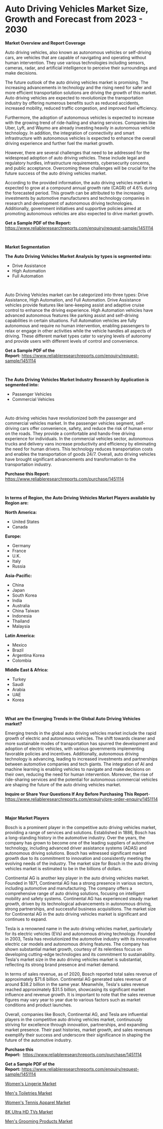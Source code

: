 <p><h1>Auto Driving Vehicles Market Size, Growth and Forecast from 2023 - 2030</h1></p><p><strong>Market Overview and Report Coverage</strong></p>
<p><p>Auto driving vehicles, also known as autonomous vehicles or self-driving cars, are vehicles that are capable of navigating and operating without human intervention. They use various technologies including sensors, cameras, radar, and artificial intelligence to perceive their surroundings and make decisions.</p><p>The future outlook of the auto driving vehicles market is promising. The increasing advancements in technology and the rising need for safer and more efficient transportation solutions are driving the growth of this market. Auto driving vehicles are expected to revolutionize the transportation industry by offering numerous benefits such as reduced accidents, increased mobility, reduced traffic congestion, and improved fuel efficiency.</p><p>Furthermore, the adoption of autonomous vehicles is expected to increase with the growing trend of ride-hailing and sharing services. Companies like Uber, Lyft, and Waymo are already investing heavily in autonomous vehicle technology. In addition, the integration of connectivity and smart infrastructure with autonomous vehicles is expected to enhance the overall driving experience and further fuel the market growth.</p><p>However, there are several challenges that need to be addressed for the widespread adoption of auto driving vehicles. These include legal and regulatory hurdles, infrastructure requirements, cybersecurity concerns, and public acceptance. Overcoming these challenges will be crucial for the future success of the auto driving vehicles market.</p><p>According to the provided information, the auto driving vehicles market is expected to grow at a compound annual growth rate (CAGR) of 4.6% during the forecasted period. This growth can be attributed to the increasing investments by automotive manufacturers and technology companies in research and development of autonomous driving technologies. Additionally, government initiatives and supportive policies aimed at promoting autonomous vehicles are also expected to drive market growth.</p></p>
<p><strong>Get a Sample PDF of the Report:</strong> <a href="https://www.reliableresearchreports.com/enquiry/request-sample/1451114">https://www.reliableresearchreports.com/enquiry/request-sample/1451114</a></p>
<p>&nbsp;</p>
<p><strong>Market Segmentation</strong></p>
<p><strong>The Auto Driving Vehicles Market Analysis by types is segmented into:</strong></p>
<p><ul><li>Drive Assistance</li><li>High Automation</li><li>Full Automation</li></ul></p>
<p>&nbsp;</p>
<p><p>Auto Driving Vehicles market can be categorized into three types: Drive Assistance, High Automation, and Full Automation. Drive Assistance vehicles provide features like lane-keeping assist and adaptive cruise control to enhance the driving experience. High Automation vehicles have advanced autonomous features like parking assist and self-driving capabilities in certain situations. Full Automation vehicles are fully autonomous and require no human intervention, enabling passengers to relax or engage in other activities while the vehicle handles all aspects of driving. These different market types cater to varying levels of autonomy and provide users with different levels of control and convenience.</p></p>
<p><strong>Get a Sample PDF of the Report:</strong>&nbsp;<a href="https://www.reliableresearchreports.com/enquiry/request-sample/1451114">https://www.reliableresearchreports.com/enquiry/request-sample/1451114</a></p>
<p>&nbsp;</p>
<p><strong>The Auto Driving Vehicles Market Industry Research by Application is segmented into:</strong></p>
<p><ul><li>Passenger Vehicles</li><li>Commercial Vehicles</li></ul></p>
<p>&nbsp;</p>
<p><p>Auto driving vehicles have revolutionized both the passenger and commercial vehicles market. In the passenger vehicles segment, self-driving cars offer convenience, safety, and reduce the risk of human error on the roads. They provide a comfortable and hands-free driving experience for individuals. In the commercial vehicles sector, autonomous trucks and delivery vans increase productivity and efficiency by eliminating the need for human drivers. This technology reduces transportation costs and enables the transportation of goods 24/7. Overall, auto driving vehicles have brought significant advancements and transformation to the transportation industry.</p></p>
<p><strong>Purchase this Report:</strong>&nbsp; <a href="https://www.reliableresearchreports.com/purchase/1451114">https://www.reliableresearchreports.com/purchase/1451114</a></p>
<p>&nbsp;</p>
<p><strong>In terms of Region, the Auto Driving Vehicles Market Players available by Region are:</strong></p>
<p>
    <p> <strong> North America: </strong>
        <ul>
            <li>United States</li>
            <li>Canada</li>
        </ul>
        </p> 
    <p> <strong> Europe: </strong>
        <ul>
            <li>Germany</li>
            <li>France</li>
            <li>U.K.</li>
            <li>Italy</li>
            <li>Russia</li>
        </ul>
        </p> 
    <p> <strong> Asia-Pacific: </strong>
        <ul>
            <li>China</li>
            <li>Japan</li>
            <li>South Korea</li>
            <li>India</li>
            <li>Australia</li>
            <li>China Taiwan</li>
            <li>Indonesia</li>
            <li>Thailand</li>
            <li>Malaysia</li>
        </ul>
        </p> 
    <p> <strong> Latin America: </strong>
        <ul>
            <li>Mexico</li>
            <li>Brazil</li>
            <li>Argentina Korea</li>
            <li>Colombia</li>
        </ul>
        </p> 
    <p> <strong> Middle East & Africa: </strong>
        <ul>
            <li>Turkey</li>
            <li>Saudi</li>
            <li>Arabia</li>
            <li>UAE</li>
            <li>Korea</li>
        </ul>
    </p>
    </p>
<p>&nbsp;</p>
<p><strong>What are the Emerging Trends in the Global Auto Driving Vehicles market?</strong></p>
<p><p>Emerging trends in the global auto driving vehicles market include the rapid growth of electric and autonomous vehicles. The shift towards cleaner and more sustainable modes of transportation has spurred the development and adoption of electric vehicles, with various governments implementing favorable policies and incentives. Additionally, autonomous driving technology is advancing, leading to increased investments and partnerships between automotive companies and tech giants. The integration of AI and machine learning is enabling vehicles to navigate and make decisions on their own, reducing the need for human intervention. Moreover, the rise of ride-sharing services and the potential for autonomous commercial vehicles are shaping the future of the auto driving vehicles market.</p></p>
<p><strong>Inquire or Share Your Questions If Any Before Purchasing This Report</strong>- <a href="https://www.reliableresearchreports.com/enquiry/pre-order-enquiry/1451114">https://www.reliableresearchreports.com/enquiry/pre-order-enquiry/1451114</a></p>
<p>&nbsp;</p>
<p><strong>Major Market Players</strong></p>
<p><p>Bosch is a prominent player in the competitive auto driving vehicles market, providing a range of services and solutions. Established in 1886, Bosch has a long-standing history in the automotive industry. Over the years, the company has grown to become one of the leading suppliers of automotive technology, including advanced driver assistance systems (ADAS) and autonomous driving solutions. Bosch has witnessed significant market growth due to its commitment to innovation and consistently meeting the evolving needs of the industry. The market size for Bosch in the auto driving vehicles market is estimated to be in the billions of dollars.</p><p>Continental AG is another key player in the auto driving vehicles market. Founded in 1871, Continental AG has a strong presence in various sectors, including automotive and manufacturing. The company offers a comprehensive range of auto driving solutions, focusing on intelligent mobility and safety systems. Continental AG has experienced steady market growth, driven by its technological advancements in autonomous driving, strong partnerships, and successful business acquisitions. The market size for Continental AG in the auto driving vehicles market is significant and continues to expand.</p><p>Tesla is a renowned name in the auto driving vehicles market, particularly for its electric vehicles (EVs) and autonomous driving technology. Founded in 2003, Tesla has revolutionized the automotive industry with its innovative electric car models and autonomous driving features. The company has shown substantial market growth, courtesy of its relentless focus on developing cutting-edge technologies and its commitment to sustainability. Tesla's market size in the auto driving vehicles market is substantial, reflecting its strong brand presence and market demand.</p><p>In terms of sales revenue, as of 2020, Bosch reported total sales revenue of approximately $71.6 billion. Continental AG generated sales revenue of around $38.2 billion in the same year. Meanwhile, Tesla's sales revenue reached approximately $31.5 billion, showcasing its significant market influence and revenue growth. It is important to note that the sales revenue figures may vary year to year due to various factors such as market conditions and product launches.</p><p>Overall, companies like Bosch, Continental AG, and Tesla are influential players in the competitive auto driving vehicles market, continuously striving for excellence through innovation, partnerships, and expanding market presence. Their past histories, market growth, and sales revenues exemplify their success and underscore their significance in shaping the future of the automotive industry.</p></p>
<p><strong>Purchase this Report:</strong>&nbsp;&nbsp;<a href="https://www.reliableresearchreports.com/purchase/1451114">https://www.reliableresearchreports.com/purchase/1451114</a></p>
<p></p>
<p><strong>Get a Sample PDF of the Report:</strong>&nbsp;<a href="https://www.reliableresearchreports.com/enquiry/request-sample/1451114">https://www.reliableresearchreports.com/enquiry/request-sample/1451114</a></p>
<p><p><a href="https://medium.com/@othaleffler644/womens-lingerie-market-comprehensive-assessment-by-type-application-and-geography-b7b9fdd08051">Women's Lingerie Market</a></p><p><a href="https://medium.com/@kavonhansen3626/mens-toiletries-nbsp-market-focuses-on-market-share-size-and-projected-forecast-till-2030-7c7e9e44275d">Men's Toiletries Market</a></p><p><a href="https://medium.com/@eloisadavis6326/decoding-womens-tennis-apparel-market-metrics-market-share-trends-and-growth-patterns-22911a6e735d">Women's Tennis Apparel Market</a></p><p><a href="https://medium.com/@williambatz97/8k-ultra-hd-tvs-market-furnishes-information-on-market-share-market-trends-and-market-growth-550424f6816a">8K Ultra HD TVs Market</a></p><p><a href="https://medium.com/@karinaokon2662/analyzing-mens-grooming-products-market-global-industry-perspective-and-forecast-2023-to-2030-7c31d07a7f7a">Men's Grooming Products Market</a></p></p>
